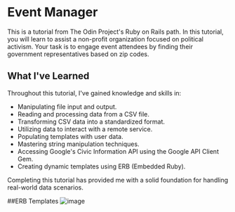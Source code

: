 # Event Manager

This is a tutorial from The Odin Project's Ruby on Rails path. In this tutorial, you will learn to assist a non-profit organization focused on political activism. Your task is to engage event attendees by finding their government representatives based on zip codes.

## What I've Learned

Throughout this tutorial, I've gained knowledge and skills in:

- Manipulating file input and output.
- Reading and processing data from a CSV file.
- Transforming CSV data into a standardized format.
- Utilizing data to interact with a remote service.
- Populating templates with user data.
- Mastering string manipulation techniques.
- Accessing Google's Civic Information API using the Google API Client Gem.
- Creating dynamic templates using ERB (Embedded Ruby).

Completing this tutorial has provided me with a solid foundation for handling real-world data scenarios.

##ERB Templates 
![image](https://github.com/MarlonMontenegro/event_manager/assets/103525183/9672232e-e050-4adf-9730-cced1cf39acf)

